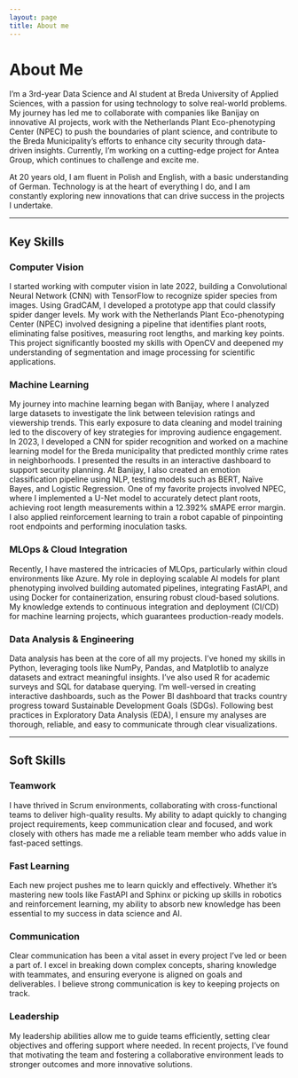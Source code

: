 ```yaml
---
layout: page
title: About me
---
```


# About Me

I’m a 3rd-year Data Science and AI student at Breda University of Applied Sciences, with a passion for using technology to solve real-world problems. My journey has led me to collaborate with companies like Banijay on innovative AI projects, work with the Netherlands Plant Eco-phenotyping Center (NPEC) to push the boundaries of plant science, and contribute to the Breda Municipality’s efforts to enhance city security through data-driven insights. Currently, I’m working on a cutting-edge project for Antea Group, which continues to challenge and excite me.

At 20 years old, I am fluent in Polish and English, with a basic understanding of German. Technology is at the heart of everything I do, and I am constantly exploring new innovations that can drive success in the projects I undertake.

---

## Key Skills

### Computer Vision
I started working with computer vision in late 2022, building a Convolutional Neural Network (CNN) with TensorFlow to recognize spider species from images. Using GradCAM, I developed a prototype app that could classify spider danger levels. My work with the Netherlands Plant Eco-phenotyping Center (NPEC) involved designing a pipeline that identifies plant roots, eliminating false positives, measuring root lengths, and marking key points. This project significantly boosted my skills with OpenCV and deepened my understanding of segmentation and image processing for scientific applications.

### Machine Learning
My journey into machine learning began with Banijay, where I analyzed large datasets to investigate the link between television ratings and viewership trends. This early exposure to data cleaning and model training led to the discovery of key strategies for improving audience engagement. In 2023, I developed a CNN for spider recognition and worked on a machine learning model for the Breda municipality that predicted monthly crime rates in neighborhoods. I presented the results in an interactive dashboard to support security planning. At Banijay, I also created an emotion classification pipeline using NLP, testing models such as BERT, Naïve Bayes, and Logistic Regression. One of my favorite projects involved NPEC, where I implemented a U-Net model to accurately detect plant roots, achieving root length measurements within a 12.392% sMAPE error margin. I also applied reinforcement learning to train a robot capable of pinpointing root endpoints and performing inoculation tasks.

### MLOps & Cloud Integration
Recently, I have mastered the intricacies of MLOps, particularly within cloud environments like Azure. My role in deploying scalable AI models for plant phenotyping involved building automated pipelines, integrating FastAPI, and using Docker for containerization, ensuring robust cloud-based solutions. My knowledge extends to continuous integration and deployment (CI/CD) for machine learning projects, which guarantees production-ready models.

### Data Analysis & Engineering
Data analysis has been at the core of all my projects. I’ve honed my skills in Python, leveraging tools like NumPy, Pandas, and Matplotlib to analyze datasets and extract meaningful insights. I’ve also used R for academic surveys and SQL for database querying. I’m well-versed in creating interactive dashboards, such as the Power BI dashboard that tracks country progress toward Sustainable Development Goals (SDGs). Following best practices in Exploratory Data Analysis (EDA), I ensure my analyses are thorough, reliable, and easy to communicate through clear visualizations.

---

## Soft Skills

### Teamwork
I have thrived in Scrum environments, collaborating with cross-functional teams to deliver high-quality results. My ability to adapt quickly to changing project requirements, keep communication clear and focused, and work closely with others has made me a reliable team member who adds value in fast-paced settings.

### Fast Learning
Each new project pushes me to learn quickly and effectively. Whether it’s mastering new tools like FastAPI and Sphinx or picking up skills in robotics and reinforcement learning, my ability to absorb new knowledge has been essential to my success in data science and AI.

### Communication
Clear communication has been a vital asset in every project I’ve led or been a part of. I excel in breaking down complex concepts, sharing knowledge with teammates, and ensuring everyone is aligned on goals and deliverables. I believe strong communication is key to keeping projects on track.

### Leadership
My leadership abilities allow me to guide teams efficiently, setting clear objectives and offering support where needed. In recent projects, I’ve found that motivating the team and fostering a collaborative environment leads to stronger outcomes and more innovative solutions.

